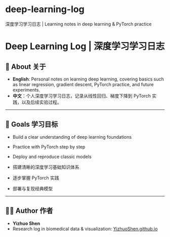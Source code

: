 # deep-learning-log
深度学习学习日志 | Learning notes in deep learning &amp; PyTorch practice
# Deep Learning Log | 深度学习学习日志

## 📌 About 关于
- **English**: Personal notes on learning deep learning, covering basics such as linear regression, gradient descent, PyTorch practice, and future experiments.  
- **中文**：个人深度学习学习日志，记录从线性回归、梯度下降到 PyTorch 实践，以及后续实验过程。  

---

## 🎯 Goals 学习目标
- Build a clear understanding of deep learning foundations  
- Practice with PyTorch step by step  
- Deploy and reproduce classic models  

- 搭建清晰的深度学习基础知识体系  
- 逐步掌握 PyTorch 实践  
- 部署与复现经典模型  

---

## 🧑‍💻 Author 作者
- **Yizhuo Shen**  
- Research log in biomedical data & visualization: [YizhuoShen.github.io](https://github.com/YizhuoShen/YizhuoShen.github.io)  
